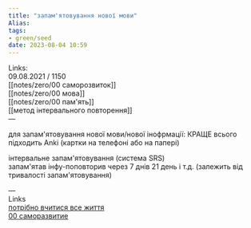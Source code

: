 ```yaml
---
title: "запам'ятовування нової мови"
Alias: 
tags:
- green/seed
date: 2023-08-04 10:59
---
```

Links:  
09.08.2021 / 1150  
[[notes/zero/00 саморозвиток]]  
[[notes/zero/00 мова]]  
[[notes/zero/00 пам'ять]]  
[[метод інтервального повторення]]  
— 

для запам'ятовування нової мови/нової інофрмації: КРАЩЕ всього підходить Anki (картки на телефоні або на папері)

інтервальне запам'ятовування (система SRS)  
запам'ятав інфу-поповторив через 7 днів 21 день і т.д. (залежить від тривалості запам'ятовування)



—  
Links  
[потрібно вчитися все життя](notes/потрібно%20вчитися%20все%20життя.md)  
[00 саморазвитие](../0%20Z-core/00%20саморазвитие.md)